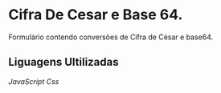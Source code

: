 # Cifra De Cesar e Base 64.
Formulário contendo conversões de Cifra de César e base64. 

## Liguagens Ultilizadas 
*JavaScript*
*Css*

